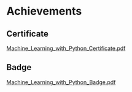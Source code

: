 

# Achievements
## Certificate
[Machine_Learning_with_Python_Certificate.pdf](https://prod-files-secure.s3.us-west-2.amazonaws.com/03e82b26-cccb-4906-bb56-adabcbdc0655/0f35a87e-0c16-48ac-af62-4e4cc34c6a19/Machine_Learning_with_Python_Certificate.pdf?X-Amz-Algorithm=AWS4-HMAC-SHA256&X-Amz-Content-Sha256=UNSIGNED-PAYLOAD&X-Amz-Credential=ASIAZI2LB4667Q5XBJXQ%2F20250205%2Fus-west-2%2Fs3%2Faws4_request&X-Amz-Date=20250205T221402Z&X-Amz-Expires=3600&X-Amz-Security-Token=IQoJb3JpZ2luX2VjEDIaCXVzLXdlc3QtMiJHMEUCIDeyZZ%2BQsFyPTk%2FdBx5F6MDnLMmls0NHQoUgdlXwFpMuAiEA6xanezNUGESnsomFTgJHVa4lpBiM8ZA0cplUDPKgE%2Foq%2FwMIShAAGgw2Mzc0MjMxODM4MDUiDMa%2BMQx3WY3ahJpVMircA5tJDL%2BhhLyc7%2FaSgmeHzHCkR8FvhA3OFhhy7xtQZpckQfcurLRL%2F660k4eZ6sQrLB%2Fj%2B%2FFk8%2BvidUlWyI8m4V2nNi3QRGXgU4GSY0KgveIHMZzgcerSl%2FcaJO4FV9qpQ%2FA5MfAazJIfV3ScvQyzV8vBbSKQRrzUicxUaBXukIP1Wq6YGLr%2BVtaHFwNDZyPNiqfRyM0edhO1gUUyBi3O41Yjl7Rs%2BP%2FINGR9pYulBR7d839%2BIV52ekEcPXb4BUbBx8uyIosjDmhgAPF%2F%2FTjFdMhWta58SpCC%2BRh01MmwxeOl8Xf%2BXnSAUSX78HHFODTl4ShXWZBAuwil9x8z285v1xbxEGB74z7AB3tAf4cYMr9atgGKkajsMh792xVxjLDMchK6%2Bk8dlTe%2BDMdEZKabGMqVHXu7bR16Fy8rb8YLn6IFU6SrOF1fWAiLAlm7GgMGYvDnYaIeQuWS7Z1ANXkVZUoqqdvH2PYpyCGliG3fUdYAeOQcbwQQ1ePp6rySgKqsNuMCpsxkxDZ1iXBkPZiJQa%2By3tD9wBiM4T44DXZqEV%2FmyaZLyUttUf5VIM3RAAoYhQ4RqjLLj6QI7xcoeE50kDodRPeJUG3Pt1L6%2B4f5AnwSabLWe3uCn60HDPRcMJK7jr0GOqUB%2B3bKeQGp%2BvK9nIwHo%2FbX8Pmu7FT5sINEfw6NC4SdYJ38f4wpbB3Vzult7UjjdvtgxRN6jO2ZRCjg%2BnCyyoLnJUpE0TNyk8qpv1NMMlEq1xlu7dIB2pQsldcGX4n%2FFY4%2FYIA3d5eiZ87wVOnbKNutR0J5V2gxNRK%2FTTV4lhx7RLImjWimqKMFind%2B%2BTpRsJPC5ynL5C6G8CcSsxAyPcWonqE%2FJ44N&X-Amz-Signature=d9c42aa2f19bff6f927436b39665cc0a63b130a6649f6ea4916b619f4791e8cf&X-Amz-SignedHeaders=host&x-id=GetObject)
## Badge
[Machine_Learning_with_Python_Badge.pdf](https://prod-files-secure.s3.us-west-2.amazonaws.com/03e82b26-cccb-4906-bb56-adabcbdc0655/ff622a22-73d6-44e3-9c7b-e89a8e61b7aa/Machine_Learning_with_Python_Badge.pdf?X-Amz-Algorithm=AWS4-HMAC-SHA256&X-Amz-Content-Sha256=UNSIGNED-PAYLOAD&X-Amz-Credential=ASIAZI2LB4667Q5XBJXQ%2F20250205%2Fus-west-2%2Fs3%2Faws4_request&X-Amz-Date=20250205T221402Z&X-Amz-Expires=3600&X-Amz-Security-Token=IQoJb3JpZ2luX2VjEDIaCXVzLXdlc3QtMiJHMEUCIDeyZZ%2BQsFyPTk%2FdBx5F6MDnLMmls0NHQoUgdlXwFpMuAiEA6xanezNUGESnsomFTgJHVa4lpBiM8ZA0cplUDPKgE%2Foq%2FwMIShAAGgw2Mzc0MjMxODM4MDUiDMa%2BMQx3WY3ahJpVMircA5tJDL%2BhhLyc7%2FaSgmeHzHCkR8FvhA3OFhhy7xtQZpckQfcurLRL%2F660k4eZ6sQrLB%2Fj%2B%2FFk8%2BvidUlWyI8m4V2nNi3QRGXgU4GSY0KgveIHMZzgcerSl%2FcaJO4FV9qpQ%2FA5MfAazJIfV3ScvQyzV8vBbSKQRrzUicxUaBXukIP1Wq6YGLr%2BVtaHFwNDZyPNiqfRyM0edhO1gUUyBi3O41Yjl7Rs%2BP%2FINGR9pYulBR7d839%2BIV52ekEcPXb4BUbBx8uyIosjDmhgAPF%2F%2FTjFdMhWta58SpCC%2BRh01MmwxeOl8Xf%2BXnSAUSX78HHFODTl4ShXWZBAuwil9x8z285v1xbxEGB74z7AB3tAf4cYMr9atgGKkajsMh792xVxjLDMchK6%2Bk8dlTe%2BDMdEZKabGMqVHXu7bR16Fy8rb8YLn6IFU6SrOF1fWAiLAlm7GgMGYvDnYaIeQuWS7Z1ANXkVZUoqqdvH2PYpyCGliG3fUdYAeOQcbwQQ1ePp6rySgKqsNuMCpsxkxDZ1iXBkPZiJQa%2By3tD9wBiM4T44DXZqEV%2FmyaZLyUttUf5VIM3RAAoYhQ4RqjLLj6QI7xcoeE50kDodRPeJUG3Pt1L6%2B4f5AnwSabLWe3uCn60HDPRcMJK7jr0GOqUB%2B3bKeQGp%2BvK9nIwHo%2FbX8Pmu7FT5sINEfw6NC4SdYJ38f4wpbB3Vzult7UjjdvtgxRN6jO2ZRCjg%2BnCyyoLnJUpE0TNyk8qpv1NMMlEq1xlu7dIB2pQsldcGX4n%2FFY4%2FYIA3d5eiZ87wVOnbKNutR0J5V2gxNRK%2FTTV4lhx7RLImjWimqKMFind%2B%2BTpRsJPC5ynL5C6G8CcSsxAyPcWonqE%2FJ44N&X-Amz-Signature=94839576b897f9b55dc4a1e89cde4c35baa87d726d5856b24f1a31053e13f8bb&X-Amz-SignedHeaders=host&x-id=GetObject)